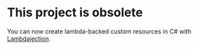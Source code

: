 # This project is obsolete

You can now create lambda-backed custom resources in C# with [Lambdajection](https://github.com/cythral/lambdajection). 
